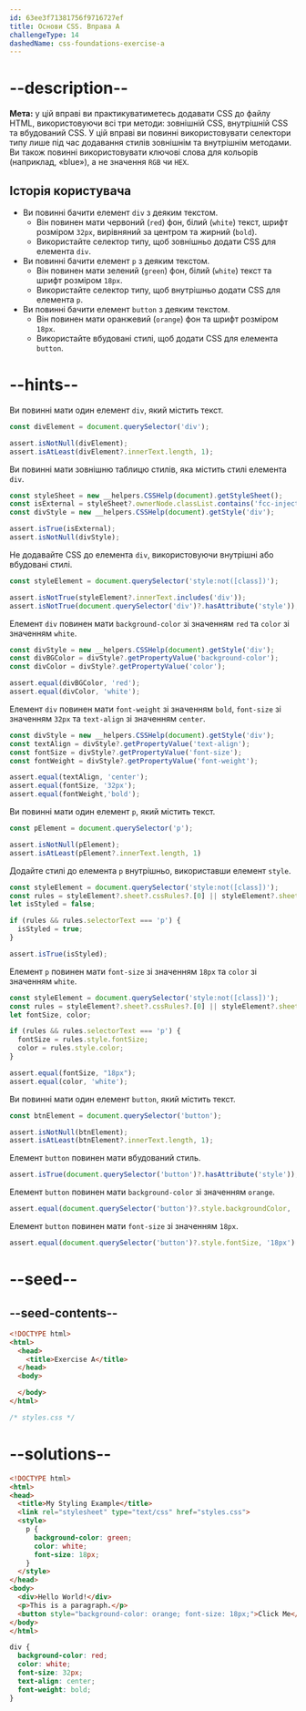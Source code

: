 ```yaml
---
id: 63ee3f71381756f9716727ef
title: Основи CSS. Вправа A
challengeType: 14
dashedName: css-foundations-exercise-a
---
```


# --description--

**Мета:** у цій вправі ви практикуватиметесь додавати CSS до файлу HTML, використовуючи всі три методи: зовнішній CSS, внутрішній CSS та вбудований CSS. У цій вправі ви повинні використовувати селектори типу лише під час додавання стилів зовнішнім та внутрішнім методами. Ви також повинні використовувати ключові слова для кольорів (наприклад, «blue»), а не значення `RGB` чи `HEX`.

## Історія користувача

- Ви повинні бачити елемент `div` з деяким текстом.
  - Він повинен мати червоний (`red`) фон, білий (`white`) текст, шрифт розміром `32px`, вирівняний за центром та жирний (`bold`).
  - Використайте селектор типу, щоб зовнішньо додати CSS для елемента `div`.
- Ви повинні бачити елемент `p` з деяким текстом.
  - Він повинен мати зелений (`green`) фон, білий (`white`) текст та шрифт розміром `18px`.
  - Використайте селектор типу, щоб внутрішньо додати CSS для елемента `p`.
- Ви повинні бачити елемент `button` з деяким текстом.
  - Він повинен мати оранжевий (`orange`) фон та шрифт розміром `18px`.
  - Використайте вбудовані стилі, щоб додати CSS для елемента `button`.

# --hints--

Ви повинні мати один елемент `div`, який містить текст.

```js
const divElement = document.querySelector('div');

assert.isNotNull(divElement);
assert.isAtLeast(divElement?.innerText.length, 1);
```

Ви повинні мати зовнішню таблицю стилів, яка містить стилі елемента `div`.

```js
const styleSheet = new __helpers.CSSHelp(document).getStyleSheet();
const isExternal = styleSheet?.ownerNode.classList.contains('fcc-injected-styles');
const divStyle = new __helpers.CSSHelp(document).getStyle('div');

assert.isTrue(isExternal);
assert.isNotNull(divStyle);
```

Не додавайте CSS до елемента `div`, використовуючи внутрішні або вбудовані стилі.

```js
const styleElement = document.querySelector('style:not([class])');

assert.isNotTrue(styleElement?.innerText.includes('div'));
assert.isNotTrue(document.querySelector('div')?.hasAttribute('style'));
```

Елемент `div` повинен мати `background-color` зі значенням `red` та `color` зі значенням `white`.

```js
const divStyle = new __helpers.CSSHelp(document).getStyle('div');
const divBGColor = divStyle?.getPropertyValue('background-color');
const divColor = divStyle?.getPropertyValue('color');

assert.equal(divBGColor, 'red');
assert.equal(divColor, 'white');
```

Елемент `div` повинен мати `font-weight` зі значенням `bold`, `font-size` зі значенням `32px` та `text-align` зі значенням `center`.

```js
const divStyle = new __helpers.CSSHelp(document).getStyle('div');
const textAlign = divStyle?.getPropertyValue('text-align');
const fontSize = divStyle?.getPropertyValue('font-size');
const fontWeight = divStyle?.getPropertyValue('font-weight');

assert.equal(textAlign, 'center');
assert.equal(fontSize, '32px');
assert.equal(fontWeight,'bold');
```

Ви повинні мати один елемент `p`, який містить текст.

```js
const pElement = document.querySelector('p');

assert.isNotNull(pElement);
assert.isAtLeast(pElement?.innerText.length, 1)
```

Додайте стилі до елемента `p` внутрішньо, використавши елемент `style`.

```js
const styleElement = document.querySelector('style:not([class])');
const rules = styleElement?.sheet?.cssRules?.[0] || styleElement?.sheet?.rules?.[0];
let isStyled = false;

if (rules && rules.selectorText === 'p') {
  isStyled = true;
}

assert.isTrue(isStyled);
```

Елемент `p` повинен мати `font-size` зі значенням `18px` та `color` зі значенням `white`.

```js
const styleElement = document.querySelector('style:not([class])');
const rules = styleElement?.sheet?.cssRules?.[0] || styleElement?.sheet?.rules?.[0];
let fontSize, color;

if (rules && rules.selectorText === 'p') {
  fontSize = rules.style.fontSize;
  color = rules.style.color;
}

assert.equal(fontSize, "18px");
assert.equal(color, 'white');
```

Ви повинні мати один елемент `button`, який містить текст.

```js
const btnElement = document.querySelector('button');

assert.isNotNull(btnElement);
assert.isAtLeast(btnElement?.innerText.length, 1);
```

Елемент `button` повинен мати вбудований стиль.

```js
assert.isTrue(document.querySelector('button')?.hasAttribute('style'));
```

Елемент `button` повинен мати `background-color` зі значенням `orange`.

```js
assert.equal(document.querySelector('button')?.style.backgroundColor, 'orange')
```

Елемент `button` повинен мати `font-size` зі значенням `18px`.

```js
assert.equal(document.querySelector('button')?.style.fontSize, '18px')
```

# --seed--

## --seed-contents--

```html
<!DOCTYPE html>
<html>
  <head>
    <title>Exercise A</title>
  </head>
  <body>

  </body>
</html>
```

```css
/* styles.css */
```

# --solutions--

```html
<!DOCTYPE html>
<html>
<head>
  <title>My Styling Example</title>
  <link rel="stylesheet" type="text/css" href="styles.css">
  <style>
    p {
      background-color: green;
      color: white;
      font-size: 18px;
    }
  </style>
</head>
<body>
  <div>Hello World!</div>
  <p>This is a paragraph.</p>
  <button style="background-color: orange; font-size: 18px;">Click Me</button>
</body>
</html>
```

```css
div {
  background-color: red;
  color: white;
  font-size: 32px;
  text-align: center;
  font-weight: bold;
}
```
